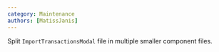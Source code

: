 ```yaml
---
category: Maintenance
authors: [MatissJanis]
---
```


Split `ImportTransactionsModal` file in multiple smaller component files.

